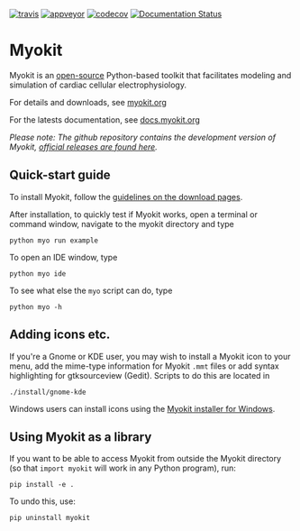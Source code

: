 [![travis](https://travis-ci.org/MichaelClerx/myokit.svg?branch=master)](https://travis-ci.org/MichaelClerx/myokit)
[![appveyor](https://ci.appveyor.com/api/projects/status/u2e6bc6tklgxyyra?svg=true)](https://ci.appveyor.com/project/MichaelClerx/myokit)
[![codecov](https://codecov.io/gh/MichaelClerx/myokit/branch/master/graph/badge.svg)](https://codecov.io/gh/MichaelClerx/myokit)
[![Documentation Status](https://readthedocs.org/projects/myokit/badge/?version=latest)](https://myokit.readthedocs.io/?badge=latest)

# Myokit

Myokit is an [open-source](LICENSE) Python-based toolkit that facilitates modeling and simulation of cardiac cellular electrophysiology.

For details and downloads, see [myokit.org](http://myokit.org)

For the latests documentation, see [docs.myokit.org](http://docs.myokit.org)

_Please note: The github repository contains the development version of Myokit, [official releases are found here](http://myokit.org)._

## Quick-start guide

To install Myokit, follow the [guidelines on the download pages](http://myokit.org/download).

After installation, to quickly test if Myokit works, open a terminal or command window, navigate to the myokit directory and type

    python myo run example
    
To open an IDE window, type

    python myo ide
    
To see what else the `myo` script can do, type

    python myo -h

## Adding icons etc.
If you're a Gnome or KDE user, you may wish to install a Myokit icon to your menu, add the mime-type information for Myokit `.mmt` files or add syntax highlighting for gtksourceview (Gedit). Scripts to do this are located in
    
    ./install/gnome-kde

Windows users can install icons using the [Myokit installer for Windows](http://myokit.org/windows).

## Using Myokit as a library
If you want to be able to access Myokit from outside the Myokit directory (so that `import myokit` will work in any Python program), run:

    pip install -e .

To undo this, use:

    pip uninstall myokit

